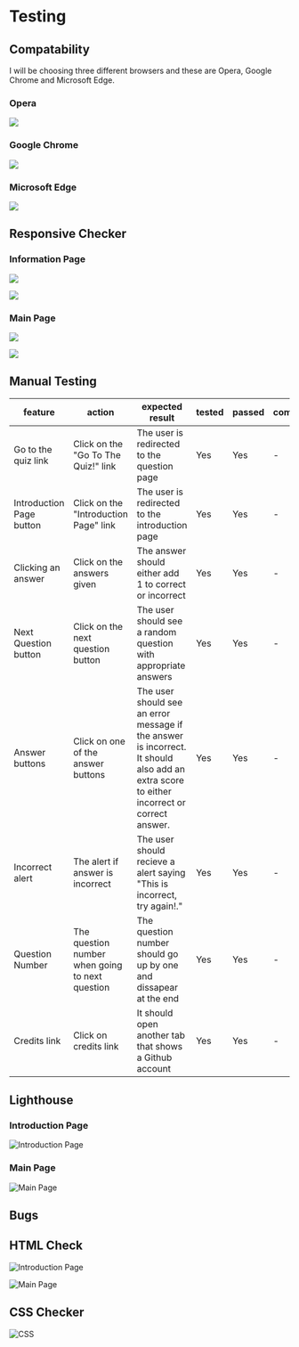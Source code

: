 # Testing

## Compatability

I will be choosing three different browsers and these are Opera, Google Chrome and Microsoft Edge.

### Opera

![](documentation/opera-test-quiz.png)

### Google Chrome

![](documentation/google-chrome-quiz.png)

### Microsoft Edge

![](documentation/microsoft-edge-quiz.png)

## Responsive Checker

### Information Page

![](documentation/info-responsive.png)

![](documentation/info-responsive-two.png)

### Main Page

![](documentation/main-responsive.png)

![](documentation/main-responsive-two.png)

## Manual Testing

| feature | action | expected result | tested | passed | comments |
| --- | --- | --- | --- | --- | --- |
| Go to the quiz link| Click on the "Go To The Quiz!" link | The user is redirected to the question page | Yes | Yes | - |
| Introduction Page button | Click on the "Introduction Page" link | The user is redirected to the introduction page | Yes | Yes | - |
| Clicking an answer | Click on the answers given | The answer should either add 1 to correct or incorrect | Yes | Yes | - |
| Next Question button | Click on the next question button | The user should see a random question with appropriate answers | Yes | Yes | - |
| Answer buttons | Click on one of the answer buttons | The user should see an error message if the answer is incorrect. It should also add an extra score to either incorrect or correct answer. | Yes | Yes | - |
| Incorrect alert | The alert if answer is incorrect | The user should recieve a alert saying "This is incorrect, try again!." | Yes | Yes | - |
| Question Number | The question number when going to next question | The question number should go up by one and dissapear at the end | Yes | Yes | - |
| Credits link | Click on credits link | It should open another tab that shows a Github account | Yes | Yes | - |

## Lighthouse

### Introduction Page

![Introduction Page](documentation/lightshouse-intro.png)

### Main Page

![Main Page](documentation/lighthouse-main.png)

## Bugs

## HTML Check

![Introduction Page](documentation/intro-page-checker.png)

![Main Page](documentation/main-page-checker.png)

## CSS Checker

![CSS](documentation/css-checker.png)